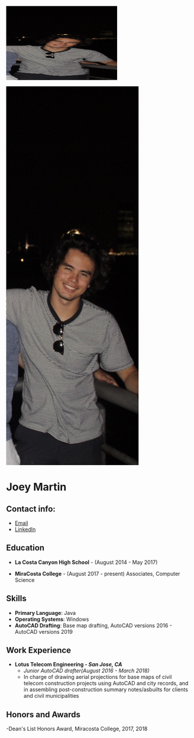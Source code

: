 
<img src = "IMG_0206.jpg" width = "300" height = "200" />

![Joey's profile image](IMG_0206.jpg)  
# Joey Martin 
## Contact info: 
  - [Email](mailto:joey.martin470@gmail.com) 
  - [LinkedIn](https://www.linkedin.com/in/joey-martin-825ab913b/)

## Education 
  - **La Costa Canyon High School** - (August 2014 - May 2017)
  
  - **MiraCosta College** - (August 2017 - present) 
  Associates, Computer Science 
  
## Skills 
- **Primary Language**: Java 
- **Operating Systems**: Windows 
- **AutoCAD Drafting**: Base map drafting, AutoCAD versions 2016 - AutoCAD versions 2019


## Work Experience
- **Lotus Telecom Engineering - *San Jose, CA*** 
    - *Junior AutoCAD drafter(August 2016 - March 2018)* 
    - In charge of drawing aerial projections for base maps of civil telecom construction projects 
      using AutoCAD and city records,  and in assembling post-construction summary notes/asbuilts for 
      clients and civil municipalities


## Honors and Awards 
-Dean's List Honors Award, Miracosta College, 2017, 2018

